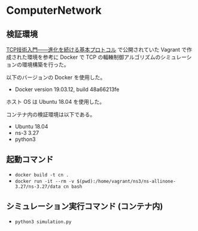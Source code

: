 # ComputerNetwork

## 検証環境
[TCP技術入門――進化を続ける基本プロトコル](https://github.com/dilmnqvovpnmlib/tcp-book) で公開されていた Vagrant で作成された環境を参考に Docker で TCP の輻輳制御アルゴリズムのシミュレーションの環境構築を行った。

以下のバージョンの Docker を使用した。
- Docker version 19.03.12, build 48a66213fe

ホスト OS は Ubuntu 18.04 を使用した。

コンテナ内の検証環境は以下である。
- Ubuntu 18.04
- ns-3 3.27
- python3

## 起動コマンド
- `docker build -t cn .`
- `docker run -it --rm -v $(pwd):/home/vagrant/ns3/ns-allinone-3.27/ns-3.27/data cn bash`

## シミュレーション実行コマンド (コンテナ内)
- `python3 simulation.py`
